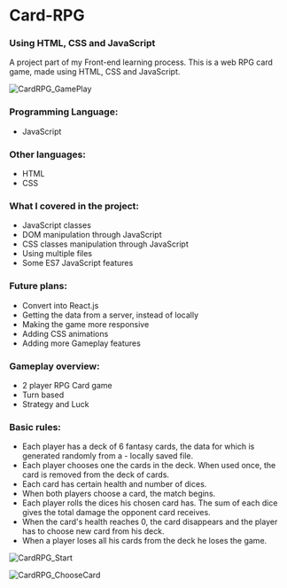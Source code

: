 # Card-RPG
### Using HTML, CSS and JavaScript

A project part of my Front-end learning process. 
This is a web RPG card game, made using HTML, CSS and JavaScript. 

![CardRPG_GamePlay](https://user-images.githubusercontent.com/99598013/155903583-840a1bf8-c8b7-40d7-adc2-29f29566e6de.png)

### Programming Language:
 - JavaScript

### Other languages:
 - HTML
 - CSS

### What I covered in the project:
 - JavaScript classes
 - DOM manipulation through JavaScript 
 - CSS classes manipulation through JavaScript 
 - Using multiple files
 - Some ES7 JavaScript features

### Future plans:
 - Convert into React.js
 - Getting the data from a server, instead of locally
 - Making the game more responsive
 - Adding CSS animations
 - Adding more Gameplay features

### Gameplay overview: 
 - 2 player RPG Card game
 - Turn based
 - Strategy and Luck 

### Basic rules: 
 - Each player has a deck of 6 fantasy cards, the data for which is generated randomly from a  -  locally saved file. 
 - Each player chooses one the cards in the deck. When used once, the card is removed from the deck of cards.
 - Each card has certain health and number of dices.
 - When both players choose a card, the match begins. 
 - Each player rolls the dices his chosen card has. The sum of each dice gives the total damage the opponent card receives.
 - When the card's health reaches 0, the card disappears and the player has to choose new card from his deck.
 - When a player loses all his cards from the deck he loses the game. 

![CardRPG_Start](https://user-images.githubusercontent.com/99598013/155904551-61f678e4-63fd-4043-aa24-5d892366d2a0.png)

![CardRPG_ChooseCard](https://user-images.githubusercontent.com/99598013/155904564-98d8c530-5cff-488c-a2f6-8dc8427cba61.png)


